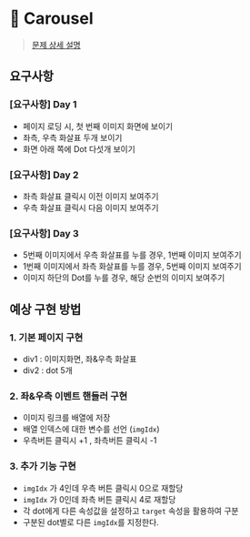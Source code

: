 # :pushpin: Carousel
> [문제 상세 설명](https://book.vanillacoding.co/starter-kit/step-4/interacting-with-webpages/carousel)

## 요구사항
### [요구사항] Day 1
- 페이지 로딩 시, 첫 번째 이미지 화면에 보이기
- 좌측, 우측 화살표 두개 보이기
- 화면 아래 쪽에 Dot 다섯개 보이기

### [요구사항] Day 2
- 좌측 화살표 클릭시 이전 이미지 보여주기
- 우측 화살표 클릭시 다음 이미지 보여주기

### [요구사항] Day 3
- 5번째 이미지에서 우측 화살표를 누를 경우, 1번째 이미지 보여주기
- 1번째 이미지에서 좌측 화살표를 누를 경우, 5번째 이미지 보여주기
- 이미지 하단의 Dot를 누를 경우, 해당 순번의 이미지 보여주기

## 예상 구현 방법
### 1. 기본 페이지 구현
- div1 : 이미지화면, 좌&우측 화살표
- div2 : dot 5개

### 2. 좌&우측 이벤트 핸들러 구현
- 이미지 링크를 배열에 저장
- 배열 인덱스에 대한 변수를 선언 (`imgIdx`)
- 우측버튼 클릭시 +1 , 좌측버튼 클릭시 -1

### 3. 추가 기능 구현
- `imgIdx` 가 4인데 우측 버튼 클릭시 0으로 재할당
- `imgIdx` 가 0인데 좌측 버튼 클릭시 4로 재할당
- 각 dot에게 다른 속성값을 설정하고 `target` 속성을 활용하여 구분
- 구분된 dot별로 다른 `imgIdx`를 지정한다.